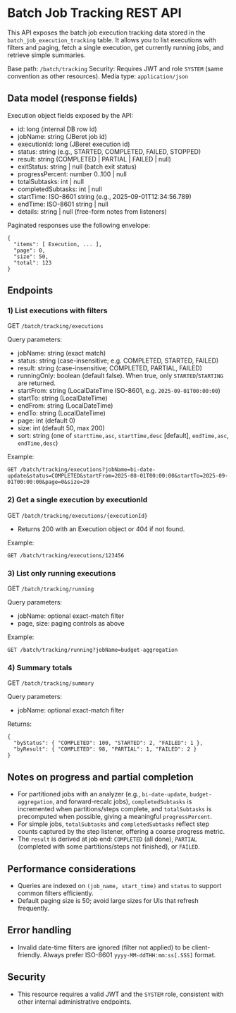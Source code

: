 # Batch Job Tracking REST API

This API exposes the batch job execution tracking data stored in the `batch_job_execution_tracking` table. It allows you to list executions with filters and paging, fetch a single execution, get currently running jobs, and retrieve simple summaries.

Base path: `/batch/tracking`
Security: Requires JWT and role `SYSTEM` (same convention as other resources).
Media type: `application/json`

## Data model (response fields)
Execution object fields exposed by the API:
- id: long (internal DB row id)
- jobName: string (JBeret job id)
- executionId: long (JBeret execution id)
- status: string (e.g., STARTED, COMPLETED, FAILED, STOPPED)
- result: string (COMPLETED | PARTIAL | FAILED | null)
- exitStatus: string | null (batch exit status)
- progressPercent: number 0..100 | null
- totalSubtasks: int | null
- completedSubtasks: int | null
- startTime: ISO-8601 string (e.g., 2025-09-01T12:34:56.789) 
- endTime: ISO-8601 string | null
- details: string | null (free-form notes from listeners)

Paginated responses use the following envelope:
```
{
  "items": [ Execution, ... ],
  "page": 0,
  "size": 50,
  "total": 123
}
```

## Endpoints

### 1) List executions with filters
GET `/batch/tracking/executions`

Query parameters:
- jobName: string (exact match)
- status: string (case-insensitive; e.g. COMPLETED, STARTED, FAILED)
- result: string (case-insensitive; COMPLETED, PARTIAL, FAILED)
- runningOnly: boolean (default false). When true, only `STARTED`/`STARTING` are returned.
- startFrom: string (LocalDateTime ISO-8601, e.g. `2025-09-01T00:00:00`)
- startTo: string (LocalDateTime)
- endFrom: string (LocalDateTime)
- endTo: string (LocalDateTime)
- page: int (default 0)
- size: int (default 50, max 200)
- sort: string (one of `startTime,asc`, `startTime,desc` [default], `endTime,asc`, `endTime,desc`)

Example:
```
GET /batch/tracking/executions?jobName=bi-date-update&status=COMPLETED&startFrom=2025-08-01T00:00:00&startTo=2025-09-01T00:00:00&page=0&size=20
```

### 2) Get a single execution by executionId
GET `/batch/tracking/executions/{executionId}`

- Returns 200 with an Execution object or 404 if not found.

Example:
```
GET /batch/tracking/executions/123456
```

### 3) List only running executions
GET `/batch/tracking/running`

Query parameters:
- jobName: optional exact-match filter
- page, size: paging controls as above

Example:
```
GET /batch/tracking/running?jobName=budget-aggregation
```

### 4) Summary totals
GET `/batch/tracking/summary`

Query parameters:
- jobName: optional exact-match filter

Returns:
```
{
  "byStatus": { "COMPLETED": 100, "STARTED": 2, "FAILED": 1 },
  "byResult": { "COMPLETED": 98, "PARTIAL": 1, "FAILED": 2 }
}
```

## Notes on progress and partial completion
- For partitioned jobs with an analyzer (e.g., `bi-date-update`, `budget-aggregation`, and forward-recalc jobs), `completedSubtasks` is incremented when partitions/steps complete, and `totalSubtasks` is precomputed when possible, giving a meaningful `progressPercent`.
- For simple jobs, `totalSubtasks` and `completedSubtasks` reflect step counts captured by the step listener, offering a coarse progress metric.
- The `result` is derived at job end: `COMPLETED` (all done), `PARTIAL` (completed with some partitions/steps not finished), or `FAILED`.

## Performance considerations
- Queries are indexed on `(job_name, start_time)` and `status` to support common filters efficiently.
- Default paging size is 50; avoid large sizes for UIs that refresh frequently.

## Error handling
- Invalid date-time filters are ignored (filter not applied) to be client-friendly. Always prefer ISO-8601 `yyyy-MM-ddTHH:mm:ss[.SSS]` format.

## Security
- This resource requires a valid JWT and the `SYSTEM` role, consistent with other internal administrative endpoints.
